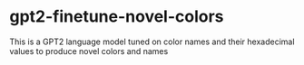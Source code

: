 # gpt2-finetune-novel-colors
This is a GPT2 language model tuned on color names and their hexadecimal values to produce novel colors and names

